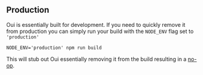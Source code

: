 ## Production

Oui is essentially built for development. If you need to quickly remove it from production you can simply run your build with the `NODE_ENV` flag set to `'production'`

```
NODE_ENV='production' npm run build
```

This will stub out Oui essentially removing it from the build resulting in a [no-op](https://en.wikipedia.org/wiki/NOP).
